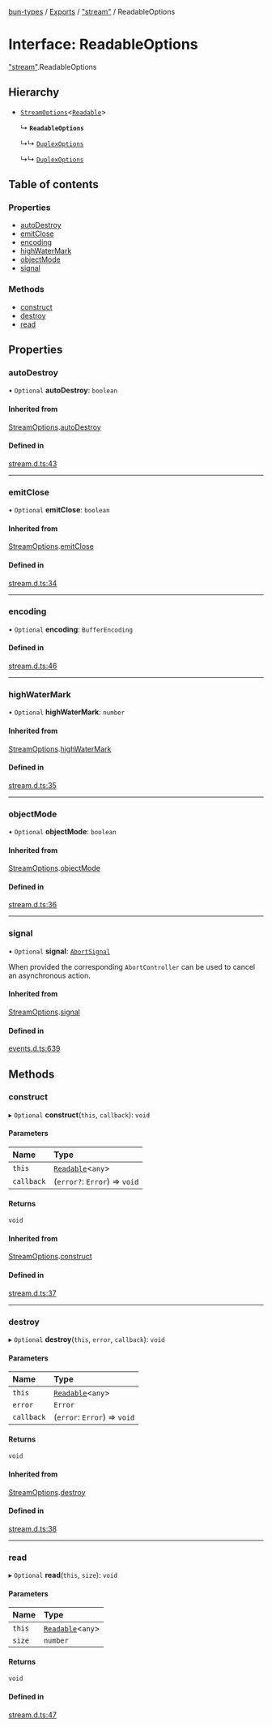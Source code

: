 [bun-types](../README.md) / [Exports](../modules.md) / ["stream"](../modules/stream_.md) / ReadableOptions

# Interface: ReadableOptions

["stream"](../modules/stream_.md).ReadableOptions

## Hierarchy

- [`StreamOptions`](stream_.StreamOptions.md)<[`Readable`](../classes/stream_.Readable.md)\>

  ↳ **`ReadableOptions`**

  ↳↳ [`DuplexOptions`](stream_.DuplexOptions.md)

  ↳↳ [`DuplexOptions`](node_stream_.DuplexOptions.md)

## Table of contents

### Properties

- [autoDestroy](stream_.ReadableOptions.md#autodestroy)
- [emitClose](stream_.ReadableOptions.md#emitclose)
- [encoding](stream_.ReadableOptions.md#encoding)
- [highWaterMark](stream_.ReadableOptions.md#highwatermark)
- [objectMode](stream_.ReadableOptions.md#objectmode)
- [signal](stream_.ReadableOptions.md#signal)

### Methods

- [construct](stream_.ReadableOptions.md#construct)
- [destroy](stream_.ReadableOptions.md#destroy)
- [read](stream_.ReadableOptions.md#read)

## Properties

### autoDestroy

• `Optional` **autoDestroy**: `boolean`

#### Inherited from

[StreamOptions](stream_.StreamOptions.md).[autoDestroy](stream_.StreamOptions.md#autodestroy)

#### Defined in

[stream.d.ts:43](https://github.com/valgaze/bun-types/blob/5e53f27/stream.d.ts#L43)

___

### emitClose

• `Optional` **emitClose**: `boolean`

#### Inherited from

[StreamOptions](stream_.StreamOptions.md).[emitClose](stream_.StreamOptions.md#emitclose)

#### Defined in

[stream.d.ts:34](https://github.com/valgaze/bun-types/blob/5e53f27/stream.d.ts#L34)

___

### encoding

• `Optional` **encoding**: `BufferEncoding`

#### Defined in

[stream.d.ts:46](https://github.com/valgaze/bun-types/blob/5e53f27/stream.d.ts#L46)

___

### highWaterMark

• `Optional` **highWaterMark**: `number`

#### Inherited from

[StreamOptions](stream_.StreamOptions.md).[highWaterMark](stream_.StreamOptions.md#highwatermark)

#### Defined in

[stream.d.ts:35](https://github.com/valgaze/bun-types/blob/5e53f27/stream.d.ts#L35)

___

### objectMode

• `Optional` **objectMode**: `boolean`

#### Inherited from

[StreamOptions](stream_.StreamOptions.md).[objectMode](stream_.StreamOptions.md#objectmode)

#### Defined in

[stream.d.ts:36](https://github.com/valgaze/bun-types/blob/5e53f27/stream.d.ts#L36)

___

### signal

• `Optional` **signal**: [`AbortSignal`](../modules.md#abortsignal)

When provided the corresponding `AbortController` can be used to cancel an asynchronous action.

#### Inherited from

[StreamOptions](stream_.StreamOptions.md).[signal](stream_.StreamOptions.md#signal)

#### Defined in

[events.d.ts:639](https://github.com/valgaze/bun-types/blob/5e53f27/events.d.ts#L639)

## Methods

### construct

▸ `Optional` **construct**(`this`, `callback`): `void`

#### Parameters

| Name | Type |
| :------ | :------ |
| `this` | [`Readable`](../classes/stream_.Readable.md)<`any`\> |
| `callback` | (`error?`: `Error`) => `void` |

#### Returns

`void`

#### Inherited from

[StreamOptions](stream_.StreamOptions.md).[construct](stream_.StreamOptions.md#construct)

#### Defined in

[stream.d.ts:37](https://github.com/valgaze/bun-types/blob/5e53f27/stream.d.ts#L37)

___

### destroy

▸ `Optional` **destroy**(`this`, `error`, `callback`): `void`

#### Parameters

| Name | Type |
| :------ | :------ |
| `this` | [`Readable`](../classes/stream_.Readable.md)<`any`\> |
| `error` | `Error` |
| `callback` | (`error`: `Error`) => `void` |

#### Returns

`void`

#### Inherited from

[StreamOptions](stream_.StreamOptions.md).[destroy](stream_.StreamOptions.md#destroy)

#### Defined in

[stream.d.ts:38](https://github.com/valgaze/bun-types/blob/5e53f27/stream.d.ts#L38)

___

### read

▸ `Optional` **read**(`this`, `size`): `void`

#### Parameters

| Name | Type |
| :------ | :------ |
| `this` | [`Readable`](../classes/stream_.Readable.md)<`any`\> |
| `size` | `number` |

#### Returns

`void`

#### Defined in

[stream.d.ts:47](https://github.com/valgaze/bun-types/blob/5e53f27/stream.d.ts#L47)
